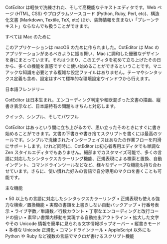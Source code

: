 CotEditor は軽快で洗練された、そして高機能なテキストエディタです。Web ページ (HTML, CSS) やプログラムソースコード (Python, Ruby, Perl, etc)、構造化文書 (Markdown, Textile, TeX, etc) ほか、装飾情報を含まない「プレーンテキスト」ならなんでも扱うことができます。


すべては Mac のために

このアプリケーションは macOS のために作られました。CotEditor は Mac のアプリケーションがあるべきように振る舞い、Mac に調和した優雅なデザインを身にまとっています。それはつまり、このエディタを初めて立ち上げたその日から、多くの機能を直感ですぐに使い始めることができるということです。マニアックな知識を必要とする複雑な設定ファイルはありません。テーマやシンタックス定義も含め、設定はすべて標準的な環境設定ウインドウから行えます。

日本語フレンドリー

CotEditor は日本生まれ。エンコーディング判定や和欧混ざった文書の描画、縦書き表示など、日本語特有の問題もきちんと対応します。

クイック、シンプル、そしてパワフル

CotEditor はあっという間に立ち上がるので、思い立ったそのときにすぐに書き始めることができます。文書の下書きや書き捨てスクリプトを書くには最高のツールです。シンプルで洗練されたインターフェイスはあなたの作業フローを円滑にサポートします。けれど同時に、CotEditor は初心者専用エディタでも単調な Zen スタイルエディタでもありません。細部までカスタマイズ可能で、多くの言語に対応したシンタックスカラーリング機能、正規表現による検索と置換、自動インデント、コマンドラインツールなどなど、様々なディープな機能も持ち合わせています。さらに、使い慣れた好みの言語で自分専用のマクロを書くことも可能です。

主な機能

• 50 以上もの言語に対応したシンタックスカラーリング
• 正規表現も使える強力な検索／置換機能
• 実際の書類を上書きしない自動バックアップ
• 行番号表示
• ライブ字数／単語数／行数カウント
• 丁寧なエンコーディングと改行コードの扱い
• 素早い書類内移動を実現する自動抽出アウトライン
• 拡大した文字やその Unicode 情報を簡単に見られる文字情報ポップオーバー
• 縦書きモード
• 多様な Unicode 正規化
• コマンドラインツール
• AppleScript 以外にも Python や Ruby など複数の言語でマクロが書けるスクリプト機能
